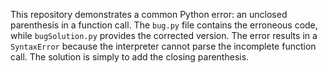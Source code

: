 This repository demonstrates a common Python error: an unclosed parenthesis in a function call. The `bug.py` file contains the erroneous code, while `bugSolution.py` provides the corrected version.  The error results in a `SyntaxError` because the interpreter cannot parse the incomplete function call. The solution is simply to add the closing parenthesis.
